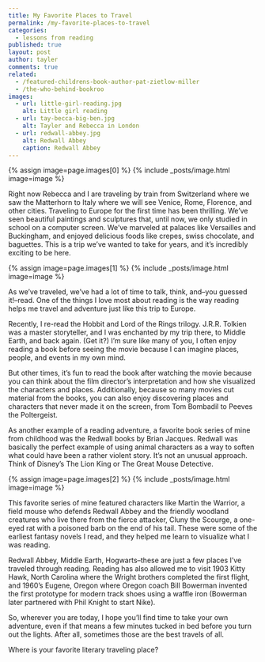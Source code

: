 ```yaml
---
title: My Favorite Places to Travel
permalink: /my-favorite-places-to-travel
categories:
  - lessons from reading
published: true
layout: post
author: tayler
comments: true
related:
  - /featured-childrens-book-author-pat-zietlow-miller
  - /the-who-behind-bookroo
images:
  - url: little-girl-reading.jpg
    alt: Little girl reading
  - url: tay-becca-big-ben.jpg
    alt: Tayler and Rebecca in London
  - url: redwall-abbey.jpg
    alt: Redwall Abbey
    caption: Redwall Abbey
---
```


{% assign image=page.images[0] %}
{% include _posts/image.html image=image %}

Right now Rebecca and I are traveling by train from Switzerland where we saw the Matterhorn to Italy where we will see Venice, Rome, Florence, and other cities. Traveling to Europe for the first time has been thrilling. We’ve seen beautiful paintings and sculptures that, until now, we only studied in school on a computer screen. We’ve marveled at palaces like Versailles and Buckingham, and enjoyed delicious foods like crepes, swiss chocolate, and baguettes. This is a trip we’ve wanted to take for years, and it’s incredibly exciting to be here.

{% assign image=page.images[1] %}
{% include _posts/image.html image=image %}

As we’ve traveled, we’ve had a lot of time to talk, think, and–you guessed it!–read. One of the things I love most about reading is the way reading helps me travel and adventure just like this trip to Europe.

Recently, I re-read the Hobbit and Lord of the Rings trilogy. J.R.R. Tolkien was a master storyteller, and I was enchanted by my trip there, to Middle Earth, and back again. (Get it?) I’m sure like many of you, I often enjoy reading a book before seeing the movie because I can imagine places, people, and events in my own mind.

But other times, it’s fun to read the book after watching the movie because you can think about the film director’s interpretation and how she visualized the characters and places. Additionally, because so many movies cut material from the books, you can also enjoy discovering places and characters that never made it on the screen, from Tom Bombadil to Peeves the Poltergeist.

As another example of a reading adventure, a favorite book series of mine from childhood was the Redwall books by Brian Jacques. Redwall was basically the perfect example of using animal characters as a way to soften what could have been a rather violent story. It’s not an unusual approach. Think of Disney’s The Lion King or The Great Mouse Detective.

{% assign image=page.images[2] %}
{% include _posts/image.html image=image %}

This favorite series of mine featured characters like Martin the Warrior, a field mouse who defends Redwall Abbey and the friendly woodland creatures who live there from the fierce attacker, Cluny the Scourge, a one-eyed rat with a poisoned barb on the end of his tail. These were some of the earliest fantasy novels I read, and they helped me learn to visualize what I was reading.

Redwall Abbey, Middle Earth, Hogwarts–these are just a few places I’ve traveled through reading. Reading has also allowed me to visit 1903 Kitty Hawk, North Carolina where the Wright brothers completed the first flight, and 1960’s Eugene, Oregon where Oregon coach Bill Bowerman invented the first prototype for modern track shoes using a waffle iron (Bowerman later partnered with Phil Knight to start Nike).

So, wherever you are today, I hope you’ll find time to take your own adventure, even if that means a few minutes tucked in bed before you turn out the lights. After all, sometimes those are the best travels of all.

Where is your favorite literary traveling place?
